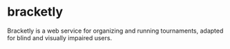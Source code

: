 # bracketly
Bracketly is a web service for organizing and running tournaments, adapted for blind and visually impaired users.
